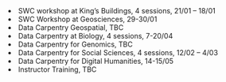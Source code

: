 <li>SWC workshop at King’s Buildings, 4 sessions, 21/01 – 18/01</li>
<li>SWC Workshop at Geosciences, 29-30/01</li>
<li>Data Carpentry Geospatial, TBC</li>
<li>Data Carpentry at Biology, 4 sessions, 7-20/04</li>
<li>Data Carpentry for Genomics, TBC</li>
<li>Data Carpentry for Social Sciences, 4 sessions, 12/02 – 4/03</li>
<li>Data Carpentry for Digital Humanities, 14-15/05</li>
<li>Instructor Training, TBC</li>
